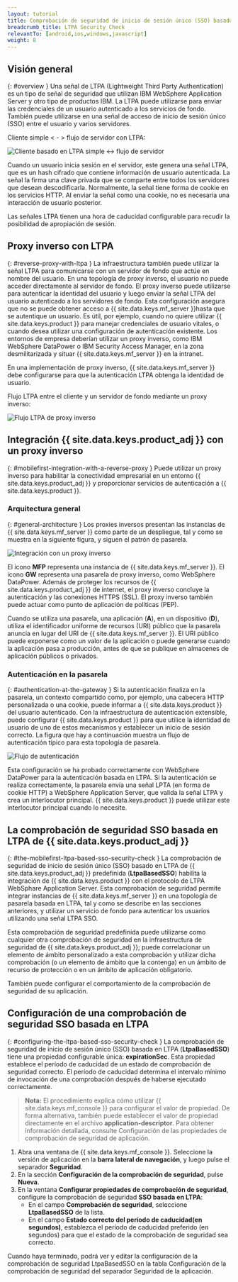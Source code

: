 ```yaml
---
layout: tutorial
title: Comprobación de seguridad de inicio de sesión único (SSO) basado en LTPA
breadcrumb_title: LTPA Security Check
relevantTo: [android,ios,windows,javascript]
weight: 8
---
```

<!-- NLS_CHARSET=UTF-8 -->
## Visión general
{: #overview }
Una señal de LTPA (Lightweight Third Party Authentication) es un tipo de señal de seguridad que utilizan IBM WebSphere Application Server y otro tipo de productos IBM. La LTPA puede utilizarse para enviar las credenciales de un usuario autenticado a los servicios de fondo. También puede utilizarse en una señal de acceso de inicio de sesión único (SSO) entre el usuario y varios servidores.

Cliente simple < - > flujo de servidor con LTPA:

![Cliente basado en LTPA simple <-> flujo de servidor](ltpa_simple_client_server.jpg)

Cuando un usuario inicia sesión en el servidor, este genera una señal LTPA, que es un hash cifrado que contiene información de usuario autenticada. La señal la firma una clave privada que se comparte entre todos los servidores que desean descodificarla. Normalmente, la señal tiene forma de cookie en los servicios HTTP. Al enviar la señal como una cookie, no es necesaria una interacción de usuario posterior.

Las señales LTPA tienen una hora de caducidad configurable para recudir la posibilidad de apropiación de sesión.

## Proxy inverso con LTPA
{: #reverse-proxy-with-ltpa }
La infraestructura también puede utilizar la señal LTPA para comunicarse con un servidor de fondo que actúe en nombre del usuario. En una topología de proxy inverso, el usuario no puede acceder directamente al servidor de fondo. El proxy inverso puede utilizarse para autenticar la identidad del usuario y luego enviar la señal LTPA del usuario autenticado a los servidores de fondo. Esta configuración asegura que no se puede obtener acceso a {{ site.data.keys.mf_server }}hasta que se autentique un usuario. Es útil, por ejemplo, cuando no quiere utilizar {{ site.data.keys.product }} para manejar credenciales de usuario vitales, o cuando desea utilizar una configuración de autenticación existente. Los entornos de empresa deberían utilizar un proxy inverso, como IBM WebSphere DataPower o IBM Security Access Manager, en la zona desmilitarizada y situar {{ site.data.keys.mf_server }} en la intranet.

En una implementación de proxy inverso, {{ site.data.keys.mf_server }} debe configurarse para que la autenticación LTPA obtenga la identidad de usuario.

Flujo LTPA entre el cliente y un servidor de fondo mediante un proxy inverso:

![Flujo LTPA de proxy inverso](ltpa_reverse_proxy.jpg)

## Integración {{ site.data.keys.product_adj }} con un proxy inverso
{: #mobilefirst-integration-with-a-reverse-proxy }
Puede utilizar un proxy inverso para habilitar la conectividad empresarial en un entorno {{ site.data.keys.product_adj }} y proporcionar servicios de autenticación a {{ site.data.keys.product }}.

### Arquitectura general
{: #general-architecture }
Los proxies inversos presentan las instancias de {{ site.data.keys.mf_server }} como parte de un despliegue, tal y como se muestra en la siguiente figura, y siguen el patrón de pasarela.

![Integración con un proxy inverso](reverse_proxy_integ.jpg)

El icono **MFP** representa una instancia de {{ site.data.keys.mf_server }}. El icono **GW** representa una pasarela de proxy inverso, como WebSphere DataPower. Además de proteger los recursos de {{ site.data.keys.product_adj }} de internet, el proxy inverso concluye la autenticación y las conexiones HTTPS (SSL). El proxy inverso también puede actuar como punto de aplicación de políticas (PEP).

Cuando se utiliza una pasarela, una aplicación (**A**), en un dispositivo (**D**), utiliza el identificador uniforme de recursos (URI) público que la pasarela anuncia en lugar del URI de {{ site.data.keys.mf_server }}. El URI público puede exponerse como un valor de la aplicación o puede generarse cuando la aplicación pasa a producción, antes de que se publique en almacenes de aplicación públicos o privados.

### Autenticación en la pasarela
{: #authentication-at-the-gateway }
Si la autenticación finaliza en la pasarela, un contexto compartido como, por ejemplo, una cabecera HTTP personalizada o una cookie, puede informar a {{ site.data.keys.product }} del usuario autenticado. Con la infraestructura de autenticación extensible, puede configurar {{ site.data.keys.product }} para que utilice la identidad de usuario de uno de estos mecanismos y establecer un inicio de sesión correcto. La figura que hay a continuación muestra un flujo de autenticación típico para esta topología de pasarela.

![Flujo de autenticación](mf_reverse_proxy_integ_authentication_flow.jpg)

Esta configuración se ha probado correctamente con WebSphere DataPower para la autenticación basada en LTPA. Si la autenticación se realiza correctamente, la pasarela envía una señal LPTA (en forma de cookie HTTP) a WebSphere Application Server, que valida la señal LTPA y crea un interlocutor principal. {{ site.data.keys.product }} puede utilizar este interlocutor principal cuando lo necesite.

## La comprobación de seguridad SSO basada en LTPA de {{ site.data.keys.product_adj }}
{: #the-mobilefirst-ltpa-based-sso-security-check }
La comprobación de seguridad de inicio de sesión único (SSO) basado en LTPA de {{ site.data.keys.product_adj }} predefinida (**LtpaBasedSSO**) habilita la integración de {{ site.data.keys.product }} con el protocolo de LTPA WebSphare Application Server. Esta comprobación de seguridad permite integrar instancias de {{ site.data.keys.mf_server }} en una topología de pasarela basada en LTPA, tal y como se describe en las secciones anteriores, y utilizar un servicio de fondo para autenticar los usuarios utilizando una señal LTPA SSO.

Esta comprobación de seguridad predefinida puede utilizarse como cualquier otra comprobación de seguridad en la infraestructura de seguridad de {{ site.data.keys.product_adj }}; puede correlacionar un elemento de ámbito personalizado a esta comprobación y utilizar dicha comprobación (o un elemento de ámbito que la contenga) en un ámbito de recurso de protección o en un ámbito de aplicación obligatorio.

También puede configurar el comportamiento de la comprobación de seguridad de su aplicación.

## Configuración de una comprobación de seguridad SSO basada en LTPA
{: #configuring-the-ltpa-based-sso-security-check }
La comprobación de seguridad de inicio de sesión único (SSO) basada en LTPA (**LtpaBasedSSO**) tiene una propiedad configurable única: **expirationSec**. Esta propiedad establece el período de caducidad de un estado de comprobación de seguridad correcto. El período de caducidad determina el intervalo mínimo de invocación de una comprobación después de haberse ejecutado correctamente.

> **Nota:** El procedimiento explica cómo utilizar {{ site.data.keys.mf_console }} para configurar el valor de propiedad. De forma alternativa, también puede establecer el valor de propiedad directamente en el archivo **application-descriptor**. Para obtener información detallada, consulte Configuración de las propiedades de comprobación de seguridad de aplicación.

1. Abra una ventana de {{ site.data.keys.mf_console }}. Seleccione la versión de aplicación en la **barra lateral de navegación**, y luego pulse el separador **Seguridad**.
2. En la sección **Configuración de la comprobación de seguridad**, pulse **Nueva**.
3. En la ventana **Configurar propiedades de comprobación de seguridad**, configure la comprobación de seguridad **SSO basada en LTPA**:
    * En el campo **Comprobación de seguridad**, seleccione **LtpaBasedSSO** de la lista.
    * En el campo **Estado correcto del período de caducidad(en segundos)**, establezca el período de caducidad preferido (en segundos) para que el estado de la comprobación de seguridad sea correcto.

Cuando haya terminado, podrá ver y editar la configuración de la comprobación de seguridad LtpaBasedSSO en la tabla Configuración de la comprobación de seguridad del separador Seguridad de la aplicación.
